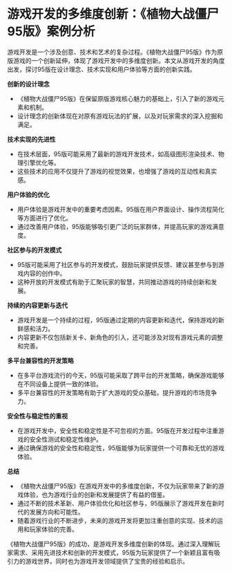 # 游戏开发的多维度创新：《植物大战僵尸95版》案例分析

游戏开发是一个涉及创意、技术和艺术的复杂过程。《植物大战僵尸95版》作为原版游戏的一个创新延伸，体现了游戏开发中的多维度创新。本文从游戏开发的角度出发，探讨95版在设计理念、技术实现和用户体验等方面的创新实践。

**创新的设计理念**
- 《植物大战僵尸95版》在保留原版游戏核心魅力的基础上，引入了新的游戏元素和机制。
- 设计理念的创新体现在对原有游戏玩法的扩展，以及对玩家需求的深入挖掘和满足。

**技术实现的先进性**
- 在技术层面，95版可能采用了最新的游戏开发技术，如高级图形渲染技术、物理引擎优化等。
- 这些技术的应用不仅提升了游戏的视觉效果，也增强了游戏的互动性和真实感。

**用户体验的优化**
- 用户体验是游戏开发中的重要考虑因素。95版在用户界面设计、操作流程简化等方面进行了优化。
- 通过改善用户体验，95版能够吸引更广泛的玩家群体，并提高玩家的游戏满意度。

**社区参与的开发模式**
- 95版可能采用了社区参与的开发模式，鼓励玩家提供反馈、建议甚至参与到游戏内容的创作中。
- 这种开放的开发模式有助于汇聚玩家的智慧，共同推动游戏的持续创新和发展。

**持续的内容更新与迭代**
- 游戏开发是一个持续的过程，95版通过定期的内容更新和迭代，保持游戏的新鲜感和活力。
- 内容更新不仅包括新关卡、新角色的引入，还可能涉及对现有游戏元素的调整和完善。

**多平台兼容性的开发策略**
- 在多平台游戏流行的今天，95版可能采取了跨平台的开发策略，确保游戏能够在不同设备上提供一致的体验。
- 多平台兼容性的开发策略有助于扩大游戏的受众基础，提升游戏的市场竞争力。

**安全性与稳定性的重视**
- 在游戏开发中，安全性和稳定性是不可忽视的方面。95版在开发过程中注重游戏的安全性测试和稳定性维护。
- 通过确保游戏的安全性和稳定性，95版能够为玩家提供一个可靠和无忧的游戏体验。

**总结**
- 《植物大战僵尸95版》在游戏开发中的多维度创新，不仅为玩家带来了新的游戏体验，也为游戏行业的创新和发展提供了有益的借鉴。
- 通过不断的技术革新、用户体验优化和社区参与，95版展示了游戏开发在新时代的发展方向和可能性。
- 随着游戏行业的不断进步，未来的游戏开发将更加注重创意的实现、技术的运用和玩家体验的完善。

《植物大战僵尸95版》的成功，是游戏开发多维度创新的体现。通过深入理解玩家需求、采用先进技术和创新的开发模式，95版为玩家提供了一个新颖且富有吸引力的游戏世界，同时也为游戏开发领域提供了宝贵的经验和启示。